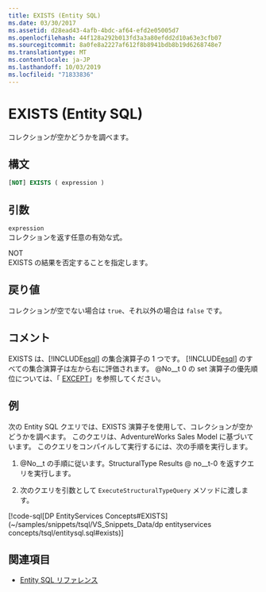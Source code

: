 ```yaml
---
title: EXISTS (Entity SQL)
ms.date: 03/30/2017
ms.assetid: d28ead43-4afb-4bdc-af64-efd2e05005d7
ms.openlocfilehash: 44f128a292b013fd3a3a80efdd2d10a63e3cfb07
ms.sourcegitcommit: 8a0fe8a2227af612f8b8941bdb8b19d6268748e7
ms.translationtype: MT
ms.contentlocale: ja-JP
ms.lasthandoff: 10/03/2019
ms.locfileid: "71833836"
---
```

# <a name="exists-entity-sql"></a>EXISTS (Entity SQL)
コレクションが空かどうかを調べます。  
  
## <a name="syntax"></a>構文  
  
```sql  
[NOT] EXISTS ( expression )  
```  
  
## <a name="arguments"></a>引数  
 `expression`  
 コレクションを返す任意の有効な式。  
  
 NOT  
 EXISTS の結果を否定することを指定します。  
  
## <a name="return-value"></a>戻り値  
 コレクションが空でない場合は `true`、それ以外の場合は `false` です。  
  
## <a name="remarks"></a>コメント  
 EXISTS は、[!INCLUDE[esql](../../../../../../includes/esql-md.md)] の集合演算子の 1 つです。 [!INCLUDE[esql](../../../../../../includes/esql-md.md)] のすべての集合演算子は左から右に評価されます。 @No__t 0 の set 演算子の優先順位については、「 [EXCEPT](except-entity-sql.md)」を参照してください。  
  
## <a name="example"></a>例  
 次の Entity SQL クエリでは、EXISTS 演算子を使用して、コレクションが空かどうかを調べます。 このクエリは、AdventureWorks Sales Model に基づいています。 このクエリをコンパイルして実行するには、次の手順を実行します。  
  
1. @No__t の手順に従います。StructuralType Results @ no__t-0 を返すクエリを実行します。  
  
2. 次のクエリを引数として `ExecuteStructuralTypeQuery` メソッドに渡します。  
  
 [!code-sql[DP EntityServices Concepts#EXISTS](~/samples/snippets/tsql/VS_Snippets_Data/dp entityservices concepts/tsql/entitysql.sql#exists)]  
  
## <a name="see-also"></a>関連項目

- [Entity SQL リファレンス](entity-sql-reference.md)
